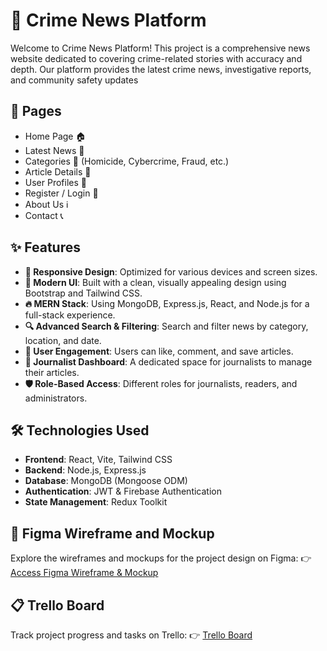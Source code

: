 # 📰 Crime News Platform

Welcome to Crime News Platform! This project is a comprehensive news website dedicated to covering crime-related stories with accuracy and depth. Our platform provides the latest crime news, investigative reports, and community safety updates


## 📄 Pages

- Home Page 🏠
- Latest News 📰
- Categories 📂 (Homicide, Cybercrime, Fraud, etc.)
- Article Details 📑
- User Profiles 👤
- Register / Login 🔐
- About Us ℹ️
- Contact 📞

## ✨ Features

- **📱 Responsive Design**: Optimized for various devices and screen sizes.
- **🎨 Modern UI**: Built with a clean, visually appealing design using Bootstrap and Tailwind CSS.
- **🔥 MERN Stack**: Using MongoDB, Express.js, React, and Node.js for a full-stack experience.
- **🔍 Advanced Search & Filtering**: Search and filter news by category, location, and date.
- **💬 User Engagement**: Users can like, comment, and save articles.
- **📝 Journalist Dashboard**: A dedicated space for journalists to manage their articles.
- **🛡️ Role-Based Access**: Different roles for journalists, readers, and administrators.

## 🛠️ Technologies Used

- **Frontend**: React, Vite, Tailwind CSS
- **Backend**: Node.js, Express.js
- **Database**: MongoDB (Mongoose ODM)
- **Authentication**: JWT & Firebase Authentication
- **State Management**: Redux Toolkit

## 🎨 Figma Wireframe and Mockup

Explore the wireframes and mockups for the project design on Figma:
👉 [Access Figma Wireframe & Mockup](https://www.figma.com/design/vQFvaO8NtFgtNE5vaqkm7j/Crime-News-App?m=auto&t=ny1EhN62IFDR7CYz-6)

## 📋 Trello Board

Track project progress and tasks on Trello:
👉 [Trello Board](https://trello.com/b/3ZJq9wFw/crime-news-application)
